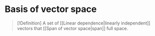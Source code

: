 # Basis of vector space
> [!Definition]
A set of [[Linear dependence|linearly independent]] vectors that [[Span of vector space|span]] full space.
